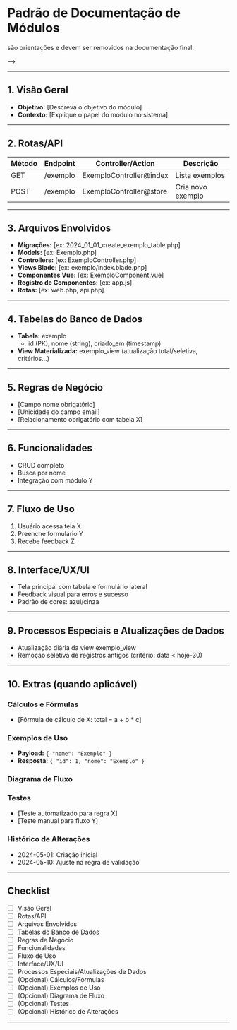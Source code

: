 # Padrão de Documentação de Módulos

<!--
Este arquivo é um modelo. Copie, preencha e mantenha a estrutura para garantir padronização visual e de conteúdo.
Comentários entre <!-- ... --> são orientações e devem ser removidos na documentação final.
-->

---

## 1. Visão Geral
<!-- Explique claramente o objetivo do módulo e seu papel no sistema. Contextualize para usuário e desenvolvedor. -->
- **Objetivo:** [Descreva o objetivo do módulo]
- **Contexto:** [Explique o papel do módulo no sistema]

---

## 2. Rotas/API
<!-- Liste rotas web e API, método, endpoint, controller/action, breve descrição. -->
| Método | Endpoint         | Controller/Action      | Descrição                  |
|--------|------------------|-----------------------|----------------------------|
| GET    | /exemplo         | ExemploController@index| Lista exemplos             |
| POST   | /exemplo         | ExemploController@store| Cria novo exemplo          |

<!-- Para cada rota, explique parâmetros relevantes e exemplos de retorno, se necessário. -->

---

## 3. Arquivos Envolvidos
<!-- Liste apenas arquivos realmente usados pelo módulo. -->
- **Migrações:** [ex: 2024_01_01_create_exemplo_table.php]
- **Models:** [ex: Exemplo.php]
- **Controllers:** [ex: ExemploController.php]
- **Views Blade:** [ex: exemplo/index.blade.php]
- **Componentes Vue:** [ex: ExemploComponent.vue]
- **Registro de Componentes:** [ex: app.js]
- **Rotas:** [ex: web.php, api.php]

---

## 4. Tabelas do Banco de Dados
<!-- Descreva tabelas principais e auxiliares, estrutura SQL resumida, campos-chave, views materializadas e critérios de atualização. -->
- **Tabela:** exemplo
  - id (PK), nome (string), criado_em (timestamp)
- **View Materializada:** exemplo_view (atualização total/seletiva, critérios...)

---

## 5. Regras de Negócio
<!-- Liste regras e validações principais, explique impacto no funcionamento. -->
- [Campo nome obrigatório]
- [Unicidade do campo email]
- [Relacionamento obrigatório com tabela X]

---

## 6. Funcionalidades
<!-- Enumere funcionalidades principais, diferenciais, fluxos especiais. -->
- CRUD completo
- Busca por nome
- Integração com módulo Y

---

## 7. Fluxo de Uso
<!-- Descreva passo a passo típico de uso. Inclua exemplos de payloads e respostas, se relevante. -->
1. Usuário acessa tela X
2. Preenche formulário Y
3. Recebe feedback Z

---

## 8. Interface/UX/UI
<!-- Explique layout, principais componentes, feedbacks visuais, dicas de usabilidade. -->
- Tela principal com tabela e formulário lateral
- Feedback visual para erros e sucesso
- Padrão de cores: azul/cinza

---

## 9. Processos Especiais e Atualizações de Dados
<!-- Documente rotinas automáticas, critérios de atualização, sincronização, remoção seletiva. -->
- Atualização diária da view exemplo_view
- Remoção seletiva de registros antigos (critério: data < hoje-30)

---

## 10. Extras (quando aplicável)
<!-- Inclua apenas se relevante para o módulo. -->
### Cálculos e Fórmulas
- [Fórmula de cálculo de X: total = a + b * c]

### Exemplos de Uso
- **Payload:** `{ "nome": "Exemplo" }`
- **Resposta:** `{ "id": 1, "nome": "Exemplo" }`

### Diagrama de Fluxo
<!-- Use Mermaid ou imagem, se necessário. -->

### Testes
- [Teste automatizado para regra X]
- [Teste manual para fluxo Y]

### Histórico de Alterações
- 2024-05-01: Criação inicial
- 2024-05-10: Ajuste na regra de validação

---

## Checklist
<!-- Marque os itens concluídos na documentação real. -->
- [ ] Visão Geral
- [ ] Rotas/API
- [ ] Arquivos Envolvidos
- [ ] Tabelas do Banco de Dados
- [ ] Regras de Negócio
- [ ] Funcionalidades
- [ ] Fluxo de Uso
- [ ] Interface/UX/UI
- [ ] Processos Especiais/Atualizações de Dados
- [ ] (Opcional) Cálculos/Fórmulas
- [ ] (Opcional) Exemplos de Uso
- [ ] (Opcional) Diagrama de Fluxo
- [ ] (Opcional) Testes
- [ ] (Opcional) Histórico de Alterações

---

<!--
Observação:
Este padrão deve ser seguido em toda nova documentação de módulo e revisado periodicamente para melhorias. Seja objetivo, evite repetições e sempre detalhe processos automáticos ou rotinas de atualização de dados para garantir clareza e manutenção futura.
--> 